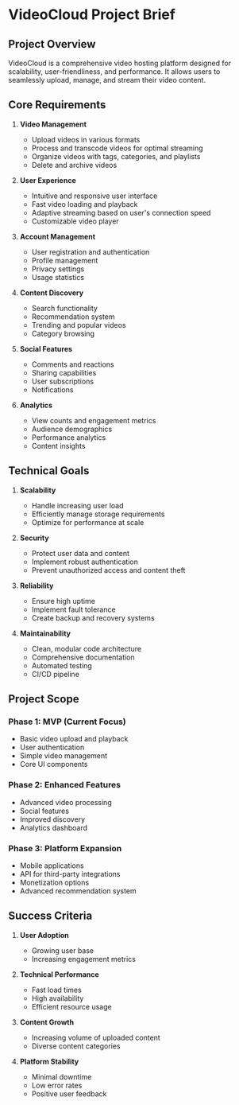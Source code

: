 # VideoCloud Project Brief

## Project Overview

VideoCloud is a comprehensive video hosting platform designed for scalability, user-friendliness, and performance. It allows users to seamlessly upload, manage, and stream their video content.

## Core Requirements

1. **Video Management**

   - Upload videos in various formats
   - Process and transcode videos for optimal streaming
   - Organize videos with tags, categories, and playlists
   - Delete and archive videos

2. **User Experience**

   - Intuitive and responsive user interface
   - Fast video loading and playback
   - Adaptive streaming based on user's connection speed
   - Customizable video player

3. **Account Management**

   - User registration and authentication
   - Profile management
   - Privacy settings
   - Usage statistics

4. **Content Discovery**

   - Search functionality
   - Recommendation system
   - Trending and popular videos
   - Category browsing

5. **Social Features**

   - Comments and reactions
   - Sharing capabilities
   - User subscriptions
   - Notifications

6. **Analytics**
   - View counts and engagement metrics
   - Audience demographics
   - Performance analytics
   - Content insights

## Technical Goals

1. **Scalability**

   - Handle increasing user load
   - Efficiently manage storage requirements
   - Optimize for performance at scale

2. **Security**

   - Protect user data and content
   - Implement robust authentication
   - Prevent unauthorized access and content theft

3. **Reliability**

   - Ensure high uptime
   - Implement fault tolerance
   - Create backup and recovery systems

4. **Maintainability**
   - Clean, modular code architecture
   - Comprehensive documentation
   - Automated testing
   - CI/CD pipeline

## Project Scope

### Phase 1: MVP (Current Focus)

- Basic video upload and playback
- User authentication
- Simple video management
- Core UI components

### Phase 2: Enhanced Features

- Advanced video processing
- Social features
- Improved discovery
- Analytics dashboard

### Phase 3: Platform Expansion

- Mobile applications
- API for third-party integrations
- Monetization options
- Advanced recommendation system

## Success Criteria

1. **User Adoption**

   - Growing user base
   - Increasing engagement metrics

2. **Technical Performance**

   - Fast load times
   - High availability
   - Efficient resource usage

3. **Content Growth**

   - Increasing volume of uploaded content
   - Diverse content categories

4. **Platform Stability**
   - Minimal downtime
   - Low error rates
   - Positive user feedback
